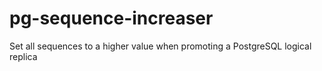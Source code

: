# pg-sequence-increaser
Set all sequences to a higher value when promoting a PostgreSQL logical replica
